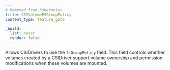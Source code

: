 ```yaml
---
# Removed from Kubernetes
title: CSIVolumeFSGroupPolicy
content_type: feature_gate

_build:
  list: never
  render: false
---
```

Allows CSIDrivers to use the `fsGroupPolicy` field.
This field controls whether volumes created by a CSIDriver support volume ownership
and permission modifications when these volumes are mounted.
